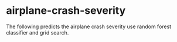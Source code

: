 # airplane-crash-severity
The following predicts the airplane crash severity use random forest classifier and grid search.
